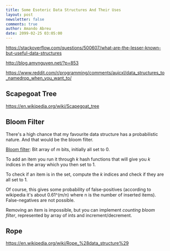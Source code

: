 ```yaml
---
title: Some Esoteric Data Structures And Their Uses
layout: post
newsletter: false
comments: true
author: Amando Abreu
date: 2099-02-25 03:05:00
---
```

https://stackoverflow.com/questions/500607/what-are-the-lesser-known-but-useful-data-structures

http://blog.amynguyen.net/?p=853

https://www.reddit.com/r/programming/comments/aujcxl/data_structures_to_namedrop_when_you_want_to/

## Scapegoat Tree

https://en.wikipedia.org/wiki/Scapegoat_tree



## Bloom Filter

There's a high chance that my favourite data structure has a probabilistic nature. And that would be the bloom filter.

[Bloom filter](http://en.wikipedia.org/wiki/Bloom_filter): Bit array of *m* bits, initially all set to 0.

To add an item you run it through *k* hash functions that will give you *k* indices in the array which you then set to 1.

To check if an item is in the set, compute the *k* indices and check if they are all set to 1.

Of course, this gives some probability of false-positives (according to wikipedia it's about 0.61^(m/n) where n is the number of inserted items). False-negatives are not possible.

Removing an item is impossible, but you can implement *counting bloom filter*, represented by array of ints and increment/decrement.



## Rope

https://en.wikipedia.org/wiki/Rope_%28data_structure%29